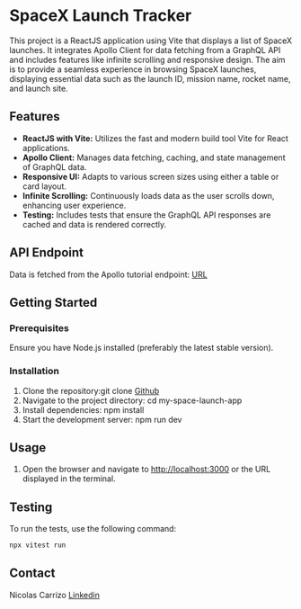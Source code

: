 # SpaceX Launch Tracker

This project is a ReactJS application using Vite that displays a list of SpaceX launches. It integrates Apollo Client for data fetching from a GraphQL API and includes features like infinite scrolling and responsive design. The aim is to provide a seamless experience in browsing SpaceX launches, displaying essential data such as the launch ID, mission name, rocket name, and launch site.

## Features

- **ReactJS with Vite:** Utilizes the fast and modern build tool Vite for React applications.
- **Apollo Client:** Manages data fetching, caching, and state management of GraphQL data.
- **Responsive UI:** Adapts to various screen sizes using either a table or card layout.
- **Infinite Scrolling:** Continuously loads data as the user scrolls down, enhancing user experience.
- **Testing:** Includes tests that ensure the GraphQL API responses are cached and data is rendered correctly.

## API Endpoint

Data is fetched from the Apollo tutorial endpoint: 
[URL](https://apollo-fullstack-tutorial.herokuapp.com/graphql)

## Getting Started

### Prerequisites

Ensure you have Node.js installed (preferably the latest stable version).

### Installation

1. Clone the repository:git clone [Github](https://github.com/nicolascarrizook/techincal_26042024.git)
2. Navigate to the project directory: cd my-space-launch-app
3. Install dependencies: npm install
4. Start the development server: npm run dev

## Usage

1. Open the browser and navigate to [http://localhost:3000](http://localhost:3000) or the URL displayed in the terminal.


## Testing

To run the tests, use the following command:

```bash
npx vitest run
```

## Contact

Nicolas Carrizo
[Linkedin](https://www.linkedin.com/in/federiconicolascarrizo/)

```